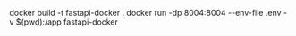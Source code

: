 docker build -t fastapi-docker .
docker run -dp 8004:8004 --env-file .env -v $(pwd):/app fastapi-docker
